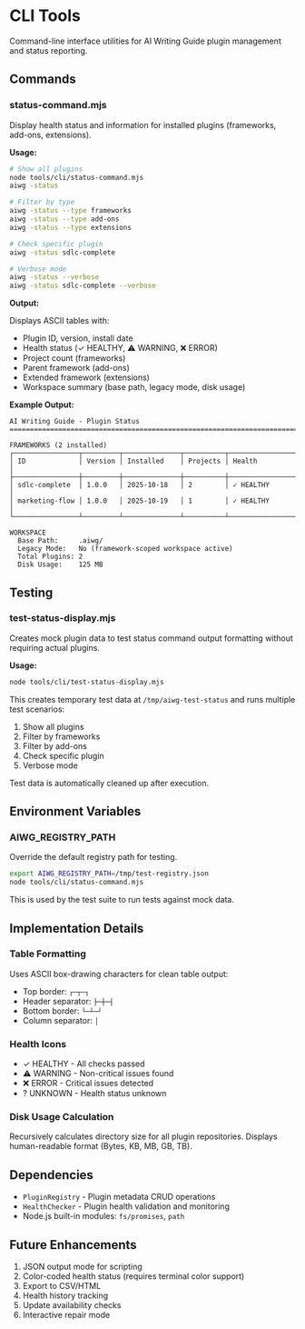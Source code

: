 # CLI Tools

Command-line interface utilities for AI Writing Guide plugin management and status reporting.

## Commands

### status-command.mjs

Display health status and information for installed plugins (frameworks, add-ons, extensions).

**Usage:**

```bash
# Show all plugins
node tools/cli/status-command.mjs
aiwg -status

# Filter by type
aiwg -status --type frameworks
aiwg -status --type add-ons
aiwg -status --type extensions

# Check specific plugin
aiwg -status sdlc-complete

# Verbose mode
aiwg -status --verbose
aiwg -status sdlc-complete --verbose
```

**Output:**

Displays ASCII tables with:

- Plugin ID, version, install date
- Health status (✓ HEALTHY, ⚠️ WARNING, ❌ ERROR)
- Project count (frameworks)
- Parent framework (add-ons)
- Extended framework (extensions)
- Workspace summary (base path, legacy mode, disk usage)

**Example Output:**

```
AI Writing Guide - Plugin Status
================================================================================

FRAMEWORKS (2 installed)
┌────────────────┬─────────┬──────────────┬──────────┬─────────────────┐
│ ID             │ Version │ Installed    │ Projects │ Health          │
├────────────────┼─────────┼──────────────┼──────────┼─────────────────┤
│ sdlc-complete  │ 1.0.0   │ 2025-10-18   │ 2        │ ✓ HEALTHY       │
│ marketing-flow │ 1.0.0   │ 2025-10-19   │ 1        │ ✓ HEALTHY       │
└────────────────┴─────────┴──────────────┴──────────┴─────────────────┘

WORKSPACE
  Base Path:     .aiwg/
  Legacy Mode:   No (framework-scoped workspace active)
  Total Plugins: 2
  Disk Usage:    125 MB
```

## Testing

### test-status-display.mjs

Creates mock plugin data to test status command output formatting without requiring actual plugins.

**Usage:**

```bash
node tools/cli/test-status-display.mjs
```

This creates temporary test data at `/tmp/aiwg-test-status` and runs multiple test scenarios:

1. Show all plugins
2. Filter by frameworks
3. Filter by add-ons
4. Check specific plugin
5. Verbose mode

Test data is automatically cleaned up after execution.

## Environment Variables

### AIWG_REGISTRY_PATH

Override the default registry path for testing.

```bash
export AIWG_REGISTRY_PATH=/tmp/test-registry.json
node tools/cli/status-command.mjs
```

This is used by the test suite to run tests against mock data.

## Implementation Details

### Table Formatting

Uses ASCII box-drawing characters for clean table output:

- Top border: `┌─┬─┐`
- Header separator: `├─┼─┤`
- Bottom border: `└─┴─┘`
- Column separator: `│`

### Health Icons

- ✓ HEALTHY - All checks passed
- ⚠️ WARNING - Non-critical issues found
- ❌ ERROR - Critical issues detected
- ? UNKNOWN - Health status unknown

### Disk Usage Calculation

Recursively calculates directory size for all plugin repositories.
Displays human-readable format (Bytes, KB, MB, GB, TB).

## Dependencies

- `PluginRegistry` - Plugin metadata CRUD operations
- `HealthChecker` - Plugin health validation and monitoring
- Node.js built-in modules: `fs/promises`, `path`

## Future Enhancements

1. JSON output mode for scripting
2. Color-coded health status (requires terminal color support)
3. Export to CSV/HTML
4. Health history tracking
5. Update availability checks
6. Interactive repair mode
